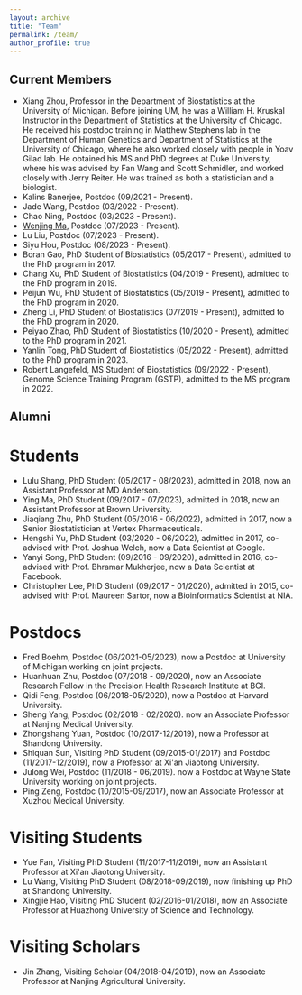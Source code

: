 ```yaml
---
layout: archive
title: "Team"
permalink: /team/
author_profile: true
---
```



## Current Members

* Xiang Zhou, Professor in the Department of Biostatistics at the University of Michigan. Before joining UM, he was a William H. Kruskal Instructor in the Department of Statistics at the University of Chicago. He received his postdoc training in Matthew Stephens lab in the Department of Human Genetics and Department of Statistics at the University of Chicago, where he also worked closely with people in Yoav Gilad lab. He obtained his MS and PhD degrees at Duke University, where his was advised by Fan Wang and Scott Schmidler, and worked closely with Jerry Reiter. He was trained as both a statistician and a biologist.
* Kalins Banerjee, Postdoc (09/2021 - Present).
* Jade Wang, Postdoc (03/2022 - Present).
* Chao Ning, Postdoc (03/2023 - Present).
* <a href="https://marvinquiet.github.io/">Wenjing Ma</a>, Postdoc (07/2023 - Present).
* Lu Liu, Postdoc (07/2023 - Present).
* Siyu Hou, Postdoc (08/2023 - Present).
* Boran Gao, PhD Student of Biostatistics (05/2017 - Present), admitted to the PhD program in 2017.
* Chang Xu, PhD Student of Biostatistics (04/2019 - Present), admitted to the PhD program in 2019.
* Peijun Wu, PhD Student of Biostatistics (05/2019 - Present), admitted to the PhD program in 2020.
* Zheng Li, PhD Student of Biostatistics (07/2019 - Present), admitted to the PhD program in 2020.
* Peiyao Zhao, PhD Student of Biostatistics (10/2020 - Present), admitted to the PhD program in 2021.
* Yanlin Tong, PhD Student of Biostatistics (05/2022 - Present), admitted to the PhD program in 2023.
* Robert Langefeld, MS Student of Biostatistics (09/2022 - Present), Genome Science Training Program (GSTP), admitted to the MS program in 2022.

## Alumni

# Students

* Lulu Shang, PhD Student (05/2017 - 08/2023), admitted in 2018, now an Assistant Professor at MD Anderson.
* Ying Ma, PhD Student (09/2017 - 07/2023), admitted in 2018, now an Assistant Professor at Brown University.
* Jiaqiang Zhu, PhD Student (05/2016 - 06/2022), admitted in 2017, now a Senior Biostatistician at Vertex Pharmaceuticals.
* Hengshi Yu, PhD Student (03/2020 - 06/2022), admitted in 2017, co-advised with Prof. Joshua Welch, now a Data Scientist at Google.
* Yanyi Song, PhD Student (09/2016 - 09/2020), admitted in 2016, co-advised with Prof. Bhramar Mukherjee, now a Data Scientist at Facebook.
* Christopher Lee, PhD Student (09/2017 - 01/2020), admitted in 2015, co-advised with Prof. Maureen Sartor, now a Bioinformatics Scientist at NIA.

# Postdocs

* Fred Boehm, Postdoc (06/2021-05/2023), now a Postdoc at University of Michigan working on joint projects.
* Huanhuan Zhu, Postdoc (07/2018 - 09/2020), now an Associate Research Fellow in the Precision Health Research Institute at BGI.
* Qidi Feng, Postdoc (06/2018-05/2020), now a Postdoc at Harvard University.
* Sheng Yang, Postdoc (02/2018 - 02/2020). now an Associate Professor at Nanjing Medical University.
* Zhongshang Yuan, Postdoc (10/2017-12/2019), now a Professor at Shandong University.
* Shiquan Sun, Visiting PhD Student (09/2015-01/2017) and Postdoc (11/2017-12/2019), now a Professor at Xi'an Jiaotong University.
* Julong Wei, Postdoc (11/2018 - 06/2019). now a Postdoc at Wayne State University working on joint projects.
* Ping Zeng, Postdoc (10/2015-09/2017), now an Associate Professor at Xuzhou Medical University.

# Visiting Students

* Yue Fan, Visiting PhD Student (11/2017-11/2019), now an Assistant Professor at Xi'an Jiaotong University.
* Lu Wang, Visiting PhD Student (08/2018-09/2019), now finishing up PhD at Shandong University.
* Xingjie Hao, Visiting PhD Student (02/2016-01/2018), now an Associate Professor at Huazhong University of Science and Technology.

# Visiting Scholars

* Jin Zhang, Visiting Scholar (04/2018-04/2019), now an Associate Professor at Nanjing Agricultural University.
















